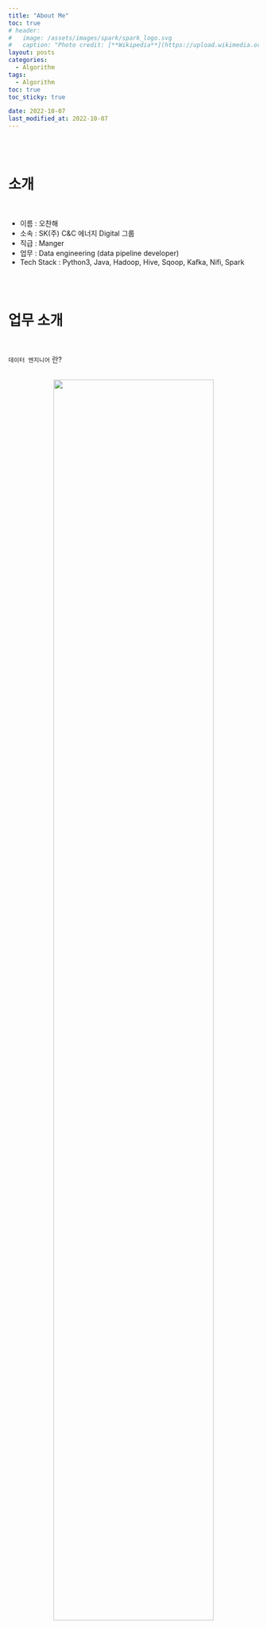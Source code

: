 ```yaml
---
title: "About Me"
toc: true
# header:
#   image: /assets/images/spark/spark_logo.svg
#   caption: "Photo credit: [**Wikipedia**](https://upload.wikimedia.org/wikipedia/commons/f/f3/Apache_Spark_logo.svg)"
layout: posts
categories:
  - Algorithm
tags:
  - Algorithm
toc: true
toc_sticky: true

date: 2022-10-07
last_modified_at: 2022-10-07
---
```


<br><br>

# 소개

<br>

- 이름 : 오찬해
- 소속 : SK(주) C&C 에너지 Digital 그룹
- 직급 : Manger
- 업무 : Data engineering (data pipeline developer)
- Tech Stack : Python3, Java, Hadoop, Hive, Sqoop, Kafka, Nifi, Spark

<br><br>

# 업무 소개

<br>

`데이터 엔지니어` 란?

<br>
<div align='center'>
<img src='https://user-images.githubusercontent.com/45858414/194351945-87b88608-a10e-4e0c-ac1d-e4e8090d29a2.png' width='80%' />
</div>

<br><br>

<div align='center'>
<img src='https://user-images.githubusercontent.com/45858414/194355513-92472594-a291-4783-b521-05f127cbff13.png' width='80%' />
</div>

<br><br>

# 함께 했을 때의 효과

<br>

- Open Source 사용법
- 빅데이터의 이해
- 데이터 파이프라인 이해
- 데이터 이해
